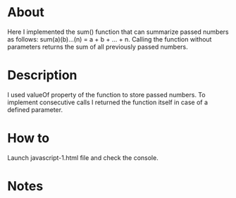 # About
Here I implemented the sum() function that can summarize passed numbers as follows: sum(a)(b)...(n) = a + b + ... + n. Calling the function without parameters returns the sum of all previously passed numbers.

# Description
I used valueOf property of the function to store passed numbers. To implement consecutive calls I returned the function itself in case of a defined parameter.

# How to
Launch javascript-1.html file and check the console.

# Notes

